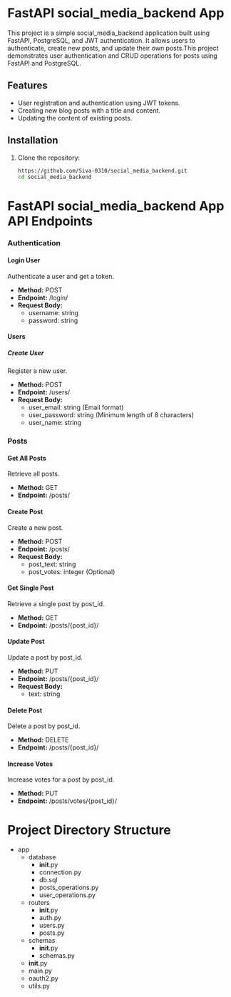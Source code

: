 # FastAPI social_media_backend App

This project is a simple social_media_backend application built using FastAPI, PostgreSQL, and JWT authentication. It allows users to authenticate, create new posts, and update their own posts.This project demonstrates user authentication and CRUD operations for posts using FastAPI and PostgreSQL.

## Features

- User registration and authentication using JWT tokens.
- Creating new blog posts with a title and content.
- Updating the content of existing posts.

## Installation

1. Clone the repository:

   ```bash
   https://github.com/Siva-0310/social_media_backend.git
   cd social_media_backend
# FastAPI social_media_backend App API Endpoints


### Authentication

#### Login User

Authenticate a user and get a token.

- **Method:** POST
- **Endpoint:** /login/
- **Request Body:**
  - username: string
  - password: string

#### Users

##### Create User

Register a new user.

- **Method:** POST
- **Endpoint:** /users/
- **Request Body:**
  - user_email: string (Email format)
  - user_password: string (Minimum length of 8 characters)
  - user_name: string

### Posts

#### Get All Posts

Retrieve all posts.

- **Method:** GET
- **Endpoint:** /posts/

#### Create Post

Create a new post.

- **Method:** POST
- **Endpoint:** /posts/
- **Request Body:**
  - post_text: string
  - post_votes: integer (Optional)

#### Get Single Post

Retrieve a single post by post_id.

- **Method:** GET
- **Endpoint:** /posts/{post_id}/

#### Update Post

Update a post by post_id.

- **Method:** PUT
- **Endpoint:** /posts/{post_id}/
- **Request Body:**
  - text: string

#### Delete Post

Delete a post by post_id.

- **Method:** DELETE
- **Endpoint:** /posts/{post_id}/

#### Increase Votes

Increase votes for a post by post_id.

- **Method:** PUT
- **Endpoint:** /posts/votes/{post_id}/
# Project Directory Structure

- app
  - database
    - __init__.py
    - connection.py
    - db.sql
    - posts_operations.py
    - user_operations.py
  - routers
    - __init__.py
    - auth.py
    - users.py
    - posts.py
  - schemas
    - __init__.py
    - schemas.py
  - __init__.py
  - main.py
  - oauth2.py
  - utils.py
